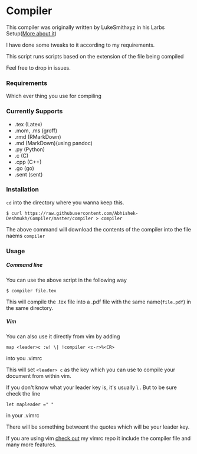 # Compiler

This compiler was originally written by LukeSmithxyz in his Larbs Setup([More about it](https://larbs.xyz://larbs.xyz/))

I have done some tweaks to it according to my requirements.

This script runs scripts based on the extension of the file being compiled

Feel free to drop in issues.

### Requirements
 Which ever thing you use for compiling

### Currently Supports
- .tex (Latex)
- .mom, .ms (groff)
- .rmd (RMarkDown)
- .md (MarkDown)(using pandoc)
- .py (Python)
- .c (C)
- .cpp (C++)
- .go (go)
- .sent (sent)

### Installation
`cd` into the directory where you wanna keep this.

```
$ curl https://raw.githubusercontent.com/Abhishek-Deshmukh/Compiler/master/compiler > compiler
```

The above command will download the contents of the compiler into the file naems `compiler`

### Usage

##### Command line
You can use the above script in the following way

```
$ compiler file.tex
```

This will compile the .tex file into a .pdf file with the same name(`file.pdf`) in the same directory.

##### Vim
You can also use it directly from vim by adding

```
map <leader>c :w! \| !compiler <c-r>%<CR>
```

into you .vimrc

This will set `<leader> c` as the key which you can use to compile your document from within vim.

If you don't know what your leader key is, it's usually \ . But to be sure check the line

```
let mapleader =" "
```
in your .vimrc

There will be something betweent the quotes which will be your leader key.

If you are using vim [check out](https://github.com/Abhishek-Deshmukh/StudentVim) my vimrc repo it include the compiler file and many more features.


